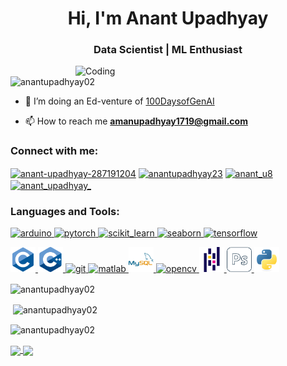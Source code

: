 <h1 align="center">Hi, I'm Anant Upadhyay</h1>
<h3 align="center">Data Scientist | ML Enthusiast</h3>
<img align="right" alt="Coding" width="400" src="https://cdn.dribbble.com/users/806947/screenshots/4698193/drink_coffee-resize.gif">

<p align="left"> <img src="https://komarev.com/ghpvc/?username=anantupadhyay02&label=Visitors&color=db0000&style=plastic" alt="anantupadhyay02" /> </p>

- 🔭 I’m doing an Ed-venture of [100DaysofGenAI](https://github.com/AnantUpadhyay02/100-Days-of-GenAI)

- 📫 How to reach me **amanupadhyay1719@gmail.com**

<h3 align="left">Connect with me:</h3>
<p align="left">
<a href="https://linkedin.com/in/anant-upadhyay-287191204/" target="blank"><img align="center" src="https://raw.githubusercontent.com/rahuldkjain/github-profile-readme-generator/master/src/images/icons/Social/linked-in-alt.svg" alt="anant-upadhyay-287191204" height="30" width="40" /></a>
<a href="https://kaggle.com/anantupadhyay23" target="blank"><img align="center" src="https://raw.githubusercontent.com/rahuldkjain/github-profile-readme-generator/master/src/images/icons/Social/kaggle.svg" alt="anantupadhyay23" height="30" width="40" /></a>
<a href="https://instagram.com/anant_u8" target="blank"><img align="center" src="https://raw.githubusercontent.com/rahuldkjain/github-profile-readme-generator/master/src/images/icons/Social/instagram.svg" alt="anant_u8" height="30" width="40" /></a>
<a href="https://www.leetcode.com/anant_upadhyay_/" target="blank"><img align="center" src="https://raw.githubusercontent.com/rahuldkjain/github-profile-readme-generator/master/src/images/icons/Social/leet-code.svg" alt="anant_upadhyay_" height="30" width="40" /></a>
</p>

<h3 align="left">Languages and Tools:</h3>
<p align="left"> <a href="https://www.arduino.cc/" target="_blank" rel="noreferrer"> <img src="https://cdn.worldvectorlogo.com/logos/arduino-1.svg" alt="arduino" width="40" height="40"/> </a> 
  <a href="https://pytorch.org/" target="_blank" rel="noreferrer"> <img src="https://www.vectorlogo.zone/logos/pytorch/pytorch-icon.svg" alt="pytorch" width="40" height="40"/> </a> 
  <a href="https://scikit-learn.org/" target="_blank" rel="noreferrer"> <img src="https://upload.wikimedia.org/wikipedia/commons/0/05/Scikit_learn_logo_small.svg" alt="scikit_learn" width="40" height="40"/> </a> 
  <a href="https://seaborn.pydata.org/" target="_blank" rel="noreferrer"> <img src="https://seaborn.pydata.org/_images/logo-mark-lightbg.svg" alt="seaborn" width="40" height="40"/> </a> 
  <a href="https://www.tensorflow.org" target="_blank" rel="noreferrer"> <img src="https://www.vectorlogo.zone/logos/tensorflow/tensorflow-icon.svg" alt="tensorflow" width="40" height="40"/> </a> </p>
  <a href="https://www.cprogramming.com/" target="_blank" rel="noreferrer"> <img src="https://raw.githubusercontent.com/devicons/devicon/master/icons/c/c-original.svg" alt="c" width="40" height="40"/> </a> 
  <a href="https://www.w3schools.com/cpp/" target="_blank" rel="noreferrer"> <img src="https://raw.githubusercontent.com/devicons/devicon/master/icons/cplusplus/cplusplus-original.svg" alt="cplusplus" width="40" height="40"/> </a> 
  <a href="https://git-scm.com/" target="_blank" rel="noreferrer"> <img src="https://www.vectorlogo.zone/logos/git-scm/git-scm-icon.svg" alt="git" width="40" height="40"/> </a> 
  <a href="https://www.mathworks.com/" target="_blank" rel="noreferrer"> <img src="https://upload.wikimedia.org/wikipedia/commons/2/21/Matlab_Logo.png" alt="matlab" width="40" height="40"/> </a> 
  <a href="https://www.mysql.com/" target="_blank" rel="noreferrer"> <img src="https://raw.githubusercontent.com/devicons/devicon/master/icons/mysql/mysql-original-wordmark.svg" alt="mysql" width="40" height="40"/> </a> 
  <a href="https://opencv.org/" target="_blank" rel="noreferrer"> <img src="https://www.vectorlogo.zone/logos/opencv/opencv-icon.svg" alt="opencv" width="40" height="40"/> </a> 
  <a href="https://pandas.pydata.org/" target="_blank" rel="noreferrer"> <img src="https://raw.githubusercontent.com/devicons/devicon/2ae2a900d2f041da66e950e4d48052658d850630/icons/pandas/pandas-original.svg" alt="pandas" width="40" height="40"/> </a> 
  <a href="https://www.photoshop.com/en" target="_blank" rel="noreferrer"> <img src="https://raw.githubusercontent.com/devicons/devicon/master/icons/photoshop/photoshop-line.svg" alt="photoshop" width="40" height="40"/> </a> 
  <a href="https://www.python.org" target="_blank" rel="noreferrer"> <img src="https://raw.githubusercontent.com/devicons/devicon/master/icons/python/python-original.svg" alt="python" width="40" height="40"/> </a> 

  <p>
  <img align="Center" src="https://github-readme-stats.vercel.app/api/top-langs?username=anantupadhyay02&show_icons=true&theme=dark&locale=en&layout=compact" alt="anantupadhyay02" />
</p>

<p>&nbsp;<img align="center" src="https://github-readme-stats.vercel.app/api?username=anantupadhyay02&show_icons=true&theme=dark&locale=en" alt="anantupadhyay02" /></p>

<p><img align="Center" src="https://github-readme-streak-stats.herokuapp.com/?user=anantupadhyay02&theme=dark" alt="anantupadhyay02" /></p>


  

<a href="https://github.com/AnantUpadhyay02/NLP-Natural-Language-Processing">
  <img align="Center" src="https://github-readme-stats.vercel.app/api/pin/?username=AnantUpadhyay02&repo=NLP-Natural-Language-Processing&title_color=ffffff&text_color=c9cacc&icon_color=2bbc8a&bg_color=1d1f21" />
</a>


<a href="https://github.com/AnantUpadhyay02/LeetCode-DSA-Question-Using-Cpp">
  <img align="center" src="https://github-readme-stats.vercel.app/api/pin/?username=AnantUpadhyay02&repo=LeetCode-DSA-Question-Using-Cpp&title_color=ffffff&text_color=c9cacc&icon_color=2bbc8a&bg_color=1d1f21" />
</a>    
